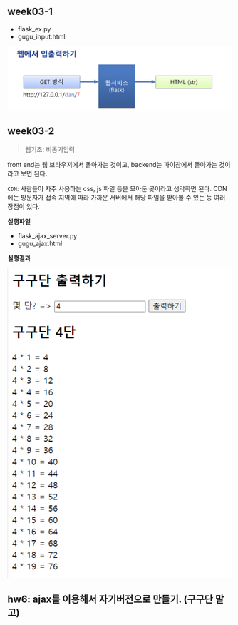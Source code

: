 ## week03-1
- flask_ex.py
- gugu_input.html

![img_1.png](img_1.png)

## week03-2
> 웹기초: 비동기입력

front end는 웹 브라우저에서 돌아가는 것이고, backend는 파이참에서 돌아가는 것이라고 보면 된다.

`CDN`: 사람들이 자주 사용하는 css, js 파일 등을 모아둔 곳이라고 생각하면 된다. CDN에는 방문자가 접속 지역에 따라 가까운 서버에서 해당 파일을 받아볼 수 있는 등 여러 장점이 있다.

**실행파일**
- flask_ajax_server.py
- gugu_ajax.html

**실행결과**

![falsk_ajax_server 실행화면](img.png)

## hw6: ajax를 이용해서 자기버전으로 만들기. (구구단 말고)
